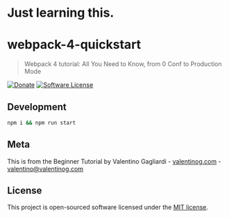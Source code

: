 # Just learning this.


# webpack-4-quickstart
> Webpack 4 tutorial: All You Need to Know, from 0 Conf to Production Mode

[![Donate](https://img.shields.io/badge/donate-patreon-orange.svg)](https://www.patreon.com/valentinogagliardi)
[![Software License](https://img.shields.io/badge/license-MIT-brightgreen.svg?style=flat)](LICENSE)

## Development

```bash
npm i && npm run start
```

## Meta

This is from the Beginner Tutorial by Valentino Gagliardi - [valentinog.com](https://www.valentinog.com) - valentino@valentinog.com

## License

This project is open-sourced software licensed under the [MIT license](http://opensource.org/licenses/MIT).

